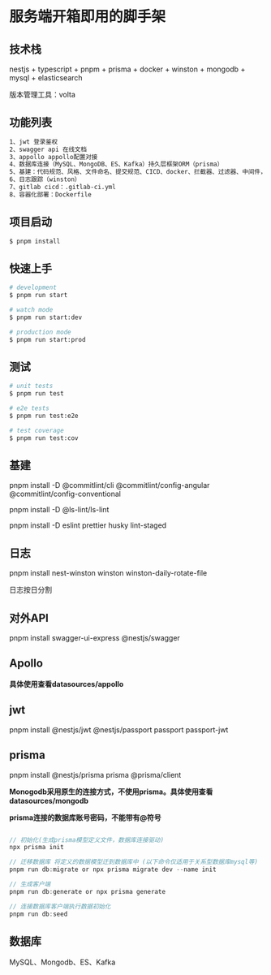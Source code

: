# 服务端开箱即用的脚手架

## 技术栈

nestjs + typescript + pnpm + prisma + docker + winston + mongodb + mysql + elasticsearch

版本管理工具：volta

## 功能列表

```bash
1、jwt 登录鉴权
2、swagger api 在线文档
3、appollo appollo配置对接
4、数据库连接（MySQL、MongoDB、ES、Kafka）持久层框架ORM（prisma）
5、基建：代码规范、风格、文件命名、提交规范、CICD、docker、拦截器、过滤器、中间件，统一出入参
6、日志跟踪（winston）
7、gitlab cicd：.gitlab-ci.yml
8、容器化部署：Dockerfile
```

## 项目启动

```bash
$ pnpm install
```

## 快速上手

```bash
# development
$ pnpm run start

# watch mode
$ pnpm run start:dev

# production mode
$ pnpm run start:prod
```

## 测试

```bash
# unit tests
$ pnpm run test

# e2e tests
$ pnpm run test:e2e

# test coverage
$ pnpm run test:cov
```

## 基建

pnpm install -D @commitlint/cli @commitlint/config-angular @commitlint/config-conventional

pnpm install -D @ls-lint/ls-lint

pnpm install -D eslint prettier husky lint-staged

## 日志

pnpm install nest-winston winston winston-daily-rotate-file

日志按日分割

## 对外API

pnpm install swagger-ui-express @nestjs/swagger

## Apollo

**具体使用查看datasources/appollo**

## jwt

pnpm install @nestjs/jwt @nestjs/passport passport passport-jwt

## prisma

pnpm install @nestjs/prisma prisma @prisma/client

**Monogodb采用原生的连接方式，不使用prisma。具体使用查看datasources/mongodb**

**prisma连接的数据库账号密码，不能带有@符号**

```js

// 初始化(生成prisma模型定义文件，数据库连接驱动)
npx prisma init

// 迁移数据库 将定义的数据模型迁到数据库中 (以下命令仅适用于关系型数据库mysql等)
pnpm run db:migrate or npx prisma migrate dev --name init

// 生成客户端
pnpm run db:generate or npx prisma generate

// 连接数据库客户端执行数据初始化
pnpm run db:seed

```

## 数据库

MySQL、Mongodb、ES、Kafka
